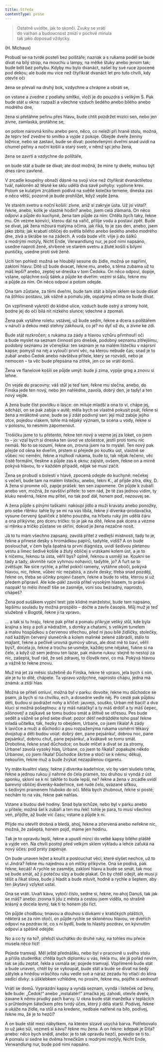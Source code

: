 ```yaml
---
title: Středa
contentType: prose
---
```


<section>

> Ostatně uvidíte, jak to skončí. Zvuky se vrátí  
> do varhan a budoucnost zmizí v pochvě minula  
> tak jako doposud vždycky.

(H. Michaux)

Probudí se na tvrdé posteli bez polštáře; naznak a s rukama podél se bude dívat na bílý strop, na mouchu u lampy, na mělké štuky anebo jenom tak; bude bdít bez pohybu. Kdyby mu bylo dvanáct, našel by své ruce zpocené pod dekou, ale bude mu více než čtyřikrát dvanáct let pro tuto chvíli, kdy otevře oči

žena se převalí na druhý bok, vzdychne a chrápne a obrátí se,

on vstane a zvedne z podlahy smítko, vloží je do pouzdra s velikým S. Pak bude stát u okna: rozpaží a vdechne vzduch šedého anebo bílého anebo modrého dne,

žena si přetáhne peřinu přes hlavu, bude chtít pozdržet mizící sen, nebo jen zívne, zamlaská, protáhne se,

on potom narovná knihu anebo pero, něco, co neleží při hraně stolu, možná, že teprv teď zvedne to smítko a vyjde z pokoje. Obejde dveře ženiny ložnice, nebo se zastaví, bude se dívat: pootevřenými dveřmi snad uvidí na chumel peřiny a noční košili a starý svetr, v němž spí jeho žena,

žena se zavrtí a vzdychne do polštáře,

on bude stát a bude se dívat; ale dost možná, že mine ty dveře, mohou být dnes ráno zavřené.

V zrcadle koupelny obnaží dásně na svoji více než čtyřikrát dvanáctiletou tvář, nakloněn až těsně ke sklu udělá dva savé pohyby: vyplivne krev. Potom se kulatým zrcátkem podívá na světlé kolečko temene, dneska zas o něco větší, pozorně je bude prohlížet, když vejde žena.

Ve starém svetru a noční košili: zívne, aniž si zakryje ústa. Už jsi vstal? řekne, anebo, kolik je vlastně hodin? anebo, jsem celá zlámaná. On něco odpoví a půjde do kuchyně, žena tam půjde za ním: Chtěla bych taky, řekne mu. On vezme konvici, kterou dal na vařič, přilije vodu a postaví zpět. Bude se dívat, jak žena mžourá malýma očima, jak říká, to je zas den, anebo, jsem jako zbitá; jak krabatí obličej do světla bílého anebo šedého anebo modrého dne, zívá a škrábe se na zádech. A voda bude vřít: vlije ji do šálků s modrými motýly, Nicht Ende, Verwandlung nur, je pod nimi napsáno, usedne naproti ženě, shrbené ve starém svetru a žluté košili s bílými puntíčky, usedne proti své ženě.

Ucítí ten pohled: možná se hlouběji sesune do židle, možná se napřímí, zakloní hlavu: Ditě už bude dvacet, řekne mu, anebo, s těma zubama už to máš lepší? anebo, zeptej se dneska v tom Čedoku. On něco odpoví, dopije, vstane, opláchne svůj šálek a půjde ke dveřím: vezmi si šálu, řekne mu a půjde za ním. On něco odpoví a potom odejde.

Ona tam zůstane, za těmi dveřmi, bude tam stát a bílým sklem se bude dívat na štíhlou postavu, jak vážně a pomalu jde, ospalýma očima se bude dívat.

On vzpřímeně vykročí do klidné ulice, vzduch bude ostrý a stromy holé, bodne jej do očí bílá nit nízkého slunce; vdechne a zpomalí.

Žena pak vytáhne roletu: vstávej, už bude sedm, řekne a dcera s polštářem v náručí a dekou mezi stehny zakňourá, co je? no dyť už du, a zívne ke zdi.

Bude stát rozkročen; s rukama za zády a hlavou vzhůru přimhouří oči a bude myslet na seznam činností pro dnešek, podobný seznamu zítřejšímu, podobný seznamu ze včerejška: ten seznam je na malém lístečku v náprsní kapse; pomyslí na něj a vyloučí první věc, na kterou nebude čas; snad je to zubař anebo Čedok anebo návštěva přítele, který se rozvádí, nebo je nemocen – ta věc bude přepsána na zítřek, jen co se vrátí domů.

Žena ve flanelové košili se půjde umýt: bude jí zima, vypije grog a znovu si lehne.

On vejde do pracovny: váš stůl je teď tam, řekne mu slečna, anebo, do Finska jede ten nový, nebo jen nahlédne, zavolá, dobrý den, je tady! a ten nový vejde.

A žena bude číst povídku o lásce: on miluje mladší a ona to ví, chápe jej, odchází, on se pak zabije v autě; měla bych se vlastně pokusit psát, řekne si žena a mrákotně usne, bude se jí zdát podivný sen: její muž zabije jejího otce, pojedou vlakem, tohle má nějaký význam, ta scéna u vody, řekne si v polosnu, to nesmím zapomenout.

Trošičku jsme to tu přetento, řekne ten nový a vezme jej za loket, co jsem to – jo: vzal bych si dneska ten úvod ve stošestce, jestli proti tomu nic nemáš. No to se rozumí, řekne on, zrovna jsem na to myslel. Ten nový pak přejde od okna ke dveřím, prstem si přejede po koutku úst, vlastně se vůbec nic nemění, řekne a rozhodí rukama, bude to, tak nějak řečeno, věc čistě formální, tleskne a půjde zas k oknu; zajisté, ovšem, řekne on a mírně pokývá hlavou, to v každém případě, nějak se musí začít.

Žena se probudí s bolestí v hlavě, zpocená odejde do kuchyně: nečekej s večeří, bude tam na malém lístečku, anebo, řekni K., ať přijde zítra, díky, D. A žena si promne oči, zapije prášek: ten sen zapomene. On půjde k zubaři anebo ven, možná, že navštíví přítele: to sem rád, že tě zas jednou vidim, ty kluku nevěrná, řekne mu přítel, no tak poď dál, honem poď, nezouvej se.

A žena půjde s plnými taškami: nakoupí jídlo a muži kravatu anebo ponožky, pro sebe rtěnku: tahle by se mi na vás líbila, řekne jí dívenka-prodavačka, vysune červený špalíček z bílého pouzdra, na hřbetu ruky jím udělá čáru a ona přikývne; pro dceru tričko: to je jak na dítě, řekne pak dcera a vezme si rtěnku a tričko zůstane ve skříni, dokud je žena nezačne nosit.

Já to tu mám všechno zapsaný, zavolá přítel z vedlejší místnosti, tady to je, řekne a přinese desky s hromádkou papírů, tadyhle, vidíš? A on bude poslouchat, v čem byla špatná ta první diagnóza, uvidí šedivou pletenou vestu a límec šedivé košile a žlutý obličej s vráskami kolem úst, a je to k ničemu, řeknou ta ústa, věřil bys? úplně, řeknou a usmějí se. Koukni se tady a tady, skvrnité ruce vyhrnou nohavici, tadyhle, jo? A furt se to zvětšuje. Ne sice rychle, a přítel pokrčí rameny, vytáhne obočí, pokývá hlavou, nic, řekne, vůbec nic nezabírá, a zavře desky; třeba snad později, řekne on, třeba se účinky projeví časem, řekne a bude to věta, kterou si už předem připravil. Ale kde-pák! zavolá přítel vysokým hlasem, to právě naopak! to mělo ihned! tiše se zasměje, voni sou bezradný, naprosto, chápeš?

Žena pod sušákem vyplní test: jste klidné manželství, bude tam napsáno, lepšímu souladu by možná prospělo – dočte a zavře časopis. Můj muž je teď služebně v Bogotě, řekne jí ta vpravo.

… a tak si tu hraju, řekne pak přítel a pomalu přikryje veliký stůl, kde byla krajina s lesy a poli a nádražím, s domky a chatami, s velikým tunelem a malou hospůdkou s červenou střechou, před ní jsou bílé židličky, stolečky, nad každým červený slunečník a kolem malinké zelené zábradlí, stálo to majlant, řekne a pečlivě urovná gumový ubrus, ale dost mě to baví, věřil bys?, docela jo, řekne a trochu se usměje, každej sme nějakej, ťukne si na čelo, a když už sem jednou ten lazar, pak mávne rukou: stejně to nestojí za nic, zašeptá, buď rád, že seš zdravej, to člověk neví, co má. Pokývá hlavou a vážně to řekne znovu.

Muž má jet za měsíc služebně do Finska, řekne té vpravo, jela bych s ním, ale je tu to dítě, chápete. Ta vpravo vzdychne, naprosto chápu, jedna má známá: a ztiší hlas.

Možná se příteli omluví, možná byl v parku: dovolte, řekne mu důchodce se psem, já bych si na chvilku, ech, a dosedne vedle něj. Po cestě pak půjdou děti, budou si podrážet nohy a křičet: jauvejs, souško, Urban mě bacil! a dva kluci si možná pošeptnou: a ty máš natáčky! a ty máš drdól! a ty máš čepec, silónovej! a zajíkavě se tomu budou smát a štítivě se otřesou. Pes bude sedět a vážně se před sebe dívat: pozor děti! nedrážděte toho psa! řekne mladá učitelka, ták, hezky to obejdem, Urbane, co jsem říkala! A zády k lavičce a muži a důchodci a psu rozpaženýma rukama usměrní těkavý dvojstup a děti budou volat: dobrý den, pane pejsánku!, dobrou noc, pane pejsánku!, dobrou chuť, pane pejsánku!, a kvákavě se tomu smát. Drobotina, řekne snad důchodce; on bude mlčet a dívat se za stromy, Urbane! zavolá vysoký hlas, Urbane, co jsem to říkala? zopakujte někdo Urbanovi, co jsem říkala! Důchodce škrtne a stočí se k němu; děkuji, nekouřím, řekne muž a bude žvýkat nezapálenou cigaretu.

Vy máte kvalitní vlasy, řekne jí dívenka-kadeřnice, víc by vám slušelo tohle, řekne a jednou rukou jí nahrne do čela pramen, tou druhou si vyndá z úst sponku, skloní se k ní: takhle to bude lepší, ne? řekne a žena v zrcadle uvidí barevný obličej dívenky-kadeřnice, své rudé čelo, svázané síťkou, s šedivým pramenem hluboko do očí. Měla bych zhubnout, řekne si posté; nechám to na vás, řekne pak nahlas.

Vstane a budou dvě hodiny. Snad byla schůze, nebo byl v parku anebo u přítele; možná šel k zubaři a ten mu řekl: tohle je para, to musí všechno ven, přijďte, až bude víc času; vstane a půjde k ní.

Přijde mu otevřít drobná a bledá, ahoj, řekne a zčervená anebo neřekne nic, možná, že zašeptá, honem pojď, máme jen hodinu.

Tak je to opravdu lepší, řekne a upustí minci do velké kapsy bílého pláště a vyjde ven. Na chvíli postojí před velkým sklem výkladu a lehce zaťuká na nový účes: pod prsty zapéruje.

On bude unaven ležet a kouřit a poslouchat věci, které slyšet nechce, už to ví Jindra? řekne mu najednou a on mlčky přikývne. Ona se podívá, pak řekne, kecáš! A rychle se zasměje, zakloní hlavu a bude se smát, tak moc se bude smát, až jí potečou slzy a bude plakat. On by chtěl odejít, ale musí ji těšit a říkat slova, bude ji hladit a bude mluvit, hodně a rychle a šeptem, aby ten škytavý vzlykot ustal.

Ona se vrátí. Uvaří kávu, vytočí číslo, sedne si, řekne, no ahoj Danuš, tak jak se máš? anebo: zrovna ti jdu z města a cestou jsem viděla, no strašně krásný a docela levný, tak ti to honem jdu říct.

On půjde chodbou; tmavou a dlouhou s dívkami v kratičkých pláštích, některá se za ním otočí, on půjde rychle se skloněnou hlavou, ve dveřích odpoví na pozdrav té, co s ní bydlí, bude to hlasitý pozdrav, on kývnutím odpoví a spěšně odejde.

No a co ty na to?, přeloží sluchátko do druhé ruky, na tohles mu přece musela něco říct!

Pojede tramvají. Měl ještě přednášku, nebo byl v pracovně u svého stolu a přišla studentka: chtěla bych diplomku u vás, řekla mu, ale já pořád nevím, tak se jdu zeptat, řekla a usmála se; pojede tramvají. Vzpřímeně bude stát a bude unaven, chtěl by se vykoupat, bude stát a bude se dívat na šedý zátylek a hnědou vrásčitou ruku vedle své a náraz zezadu ho vtlačí do klína sedící dívky: s úšklebkem vzhlédne, no prosím, řekne mu, pojďte si sednout!

Vrátí se domů. Vyprázdní kapsy a vyndá seznam, vyndá i lísteček od ženy, kde bude: „Čedok!“ anebo „instalatér!“ zmačká jej, zahodí, otevře dveře, zavane k němu prudký pach barvy. U okna bude stát manželka v teplácích s průhledným šátečkem přes tvrdý účes, který ji dělá starší. Podívej, řekne a ukáže na židle, na stůl a na kredenc, nedbale natřené na bílo, podívej, řekne mu, že je to hezčí?

A on bude stát mezi nábytkem, na kterém slzavě usychá barva. Potřebovalo to už jako sůl, vezmeš si kávu? řekne mu žena. A on řekne: kdepak je Dita? anebo: něco bych snědl, anebo: je to tak opravdu hezčí, povedlo se ti to. A pomalu si sedne ke dvěma hrnečkům s modrými motýly, Nicht Ende, Verwandlung nur, bude pod nimi napsáno.

</section>
